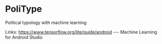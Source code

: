 # PoliType
Political typology with machine learning

Links:
https://www.tensorflow.org/lite/guide/android --- Machine Learning for Android Studio
